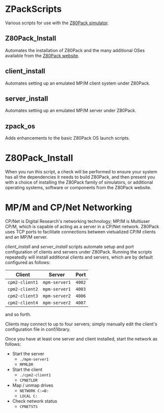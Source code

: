 # ZPackScripts
  Various scripts for use with the [Z80Pack simulator](https://github.com/udo-munk/z80pack).

## Z80Pack_Install
   Automates the installation of Z80Pack and the many additional OSes available from the [Z80Pack website](https://www.autometer.de/unix4fun/z80pack/).

## client_install
   Automates setting up an emulated MP/M client system under Z80Pack.

## server_install
   Automates setting up an emulated MP/M server under Z80Pack.

## zpack_os
   Adds enhancements to the basic Z80Pack OS launch scripts.

# Z80Pack_Install
  When you run this script, a check will be performed to ensure your system has all the dependencies it needs to build Z80Pack, and then present you with a choice of installing the Z80Pack family of simulators, or additional operating systems, software or components from the Z80Pack website. 

# MP/M and CP/Net Networking

CP/Net is Digital Research's networking technology; MP/M is Multiuser CP/M, which is capable of acting as a server in a CP/Net network. Z80Pack uses TCP ports to facilitate connections between vietualized CP/M clients and
an MP/M server.

_client_install_ and _server_install_ scripts automate setup and port configuration of clients and servers under Z80Pack. Running the scripts repeatedly will install additional clients and servers, which are by default configured as follows:

  Client |   Server  | Port
------------ | ------------ | ----
``cpm2-client1`` | ``mpm-server1`` | ``4002``
``cpm2-client2`` | ``mpm-server1`` | ``4003``
``cpm2-client3`` | ``mpm-server2`` | ``4006``
``cpm2-client4`` | ``mpm-server2`` | ``4007``

and so forth.

Clients may connect to up to four servers; simply manually edit the client's configuration file in conf/library.

Once you have at least one server and client installed, start the network as follows:

* Start the server
  * `./mpm-server1`
  * `MPMLDR`
* Start the client
  * `./cpm2-client1`
  * `CPNETLDR`
* Map / unmap drives
  * `NETWORK C:=B:`
  * `LOCAL C:`
* Check network status
  * `CPNETSTS`
